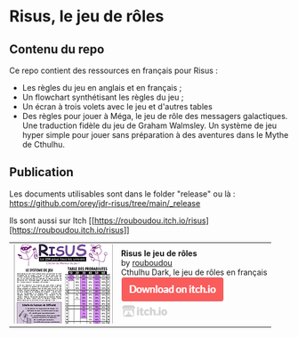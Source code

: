 # Risus, le jeu de rôles

## Contenu du repo

Ce repo contient des ressources en français pour Risus :
* Les règles du jeu en anglais et en français ;
* Un flowchart synthétisant les règles du jeu ;
* Un écran à trois volets avec le jeu et d'autres tables
* Des règles pour jouer à Méga, le jeu de rôle des messagers galactiques.
Une traduction fidèle du jeu de Graham Walmsley. Un système de jeu hyper simple pour jouer sans préparation à des aventures dans le Mythe de Cthulhu.

## Publication

Les documents utilisables sont dans le folder "release" ou là : https://github.com/orey/jdr-risus/tree/main/_release

Ils sont aussi sur Itch [[https://rouboudou.itch.io/risus][https://rouboudou.itch.io/risus]]

<table>
<tr><td><a href="https://rouboudou.itch.io/risus"><img src="proj.png"></a></td>
<td><b>Risus le jeu de rôles</b><br>
by <a href="https://rouboudou.itch.io">rouboudou</a><br>
Cthulhu Dark, le jeu de rôles en français<br>
<a href="https://rouboudou.itch.io/risus"><img src="download.png"></a><br>
<a href="https://itch.io"><img src="itch.png"></a></td></tr>
</table>

